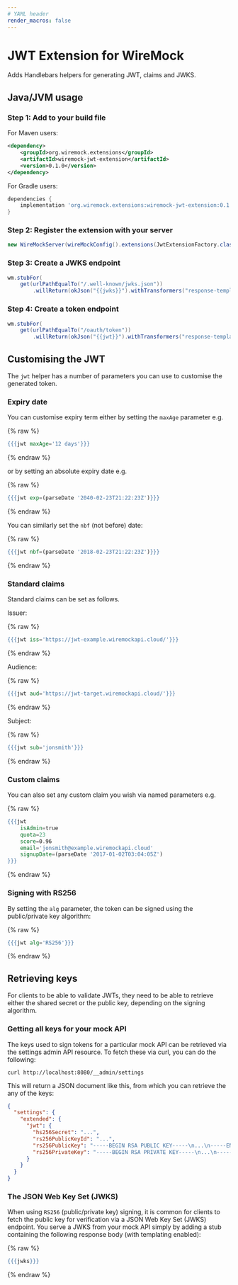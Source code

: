 ```yaml
---
# YAML header
render_macros: false
---
```


# JWT Extension for WireMock

Adds Handlebars helpers for generating JWT, claims and JWKS.

## Java/JVM usage

### Step 1: Add to your build file

For Maven users:

```xml
<dependency>
    <groupId>org.wiremock.extensions</groupId>
    <artifactId>wiremock-jwt-extension</artifactId>
    <version>0.1.0</version>
</dependency>
```

For Gradle users:

```groovy
dependencies {
    implementation 'org.wiremock.extensions:wiremock-jwt-extension:0.1.0'
}
```

### Step 2: Register the extension with your server

```java
new WireMockServer(wireMockConfig().extensions(JwtExtensionFactory.class));
```

### Step 3: Create a JWKS endpoint

```java
wm.stubFor(
    get(urlPathEqualTo("/.well-known/jwks.json"))
        .willReturn(okJson("{{jwks}}").withTransformers("response-template")));
```

### Step 4: Create a token endpoint

```java
wm.stubFor(
    get(urlPathEqualTo("/oauth/token"))
        .willReturn(okJson("{{jwt}}").withTransformers("response-template")));
```


## Customising the JWT

The `jwt` helper has a number of parameters you can use to customise the generated token.

### Expiry date

You can customise expiry term either by setting the `maxAge` parameter e.g.

{% raw %}
```handlebars
{{{jwt maxAge='12 days'}}}
```
{% endraw %}

or by setting an absolute expiry date e.g.

{% raw %}
```handlebars
{{{jwt exp=(parseDate '2040-02-23T21:22:23Z')}}}
```
{% endraw %}

You can similarly set the `nbf` (not before) date:

{% raw %}
```handlebars
{{{jwt nbf=(parseDate '2018-02-23T21:22:23Z')}}}
```
{% endraw %}

### Standard claims

Standard claims can be set as follows.

Issuer:

{% raw %}
```handlebars
{{{jwt iss='https://jwt-example.wiremockapi.cloud/'}}}
```
{% endraw %}

Audience:

{% raw %}
```handlebars
{{{jwt aud='https://jwt-target.wiremockapi.cloud/'}}}
```
{% endraw %}

Subject:

{% raw %}
```handlebars
{{{jwt sub='jonsmith'}}}
```
{% endraw %}

### Custom claims

You can also set any custom claim you wish via named parameters e.g.

{% raw %}
```handlebars
{{{jwt
    isAdmin=true
    quota=23
    score=0.96
    email='jonsmith@example.wiremockapi.cloud'
    signupDate=(parseDate '2017-01-02T03:04:05Z')
}}}
```
{% endraw %}

### Signing with RS256

By setting the `alg` parameter, the token can be signed using the public/private key
algorithm:

{% raw %}
```handlebars
{{{jwt alg='RS256'}}}
```
{% endraw %}

## Retrieving keys

For clients to be able to validate JWTs, they need to be able to retrieve either
the shared secret or the public key, depending on the signing algorithm.

### Getting all keys for your mock API

The keys used to sign tokens for a particular mock API can be retrieved via the
settings admin API resource. To fetch these via curl, you can do the following:

```
curl http://localhost:8080/__admin/settings
```

This will return a JSON document like this, from which you can retrieve the any of the
keys:

```json
{
  "settings": {
    "extended": {
      "jwt": {
        "hs256Secret": "...",
        "rs256PublicKeyId": "...",
        "rs256PublicKey": "-----BEGIN RSA PUBLIC KEY-----\n...\n-----END RSA PUBLIC KEY-----\n",
        "rs256PrivateKey": "-----BEGIN RSA PRIVATE KEY-----\n...\n-----END RSA PRIVATE KEY-----\n"
      }
    }
  }
}
```

### The JSON Web Key Set (JWKS)

When using `RS256` (public/private key) signing, it is common for clients to fetch
the public key for verification via a JSON Web Key Set (JWKS) endpoint. You serve
a JWKS from your mock API simply by adding a stub containing the following response
body (with templating enabled):

{% raw %}
```handlebars
{{{jwks}}}
```
{% endraw %}

